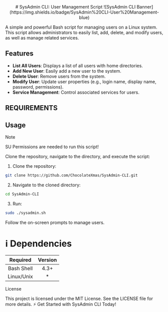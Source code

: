 <div align="center">
    # SysAdmin CLI: User Management Script
    ![SysAdmin CLI Banner](https://img.shields.io/badge/SysAdmin%20CLI-User%20Management-blue)
</div>

A simple and powerful Bash script for managing users on a Linux system. This script allows administrators to easily list, add, delete, and modify users, as well as manage related services.

## Features

- **List All Users**: Displays a list of all users with home directories.
- **Add New User**: Easily add a new user to the system.
- **Delete User**: Remove users from the system.
- **Modify User**: Update user properties (e.g., login name, display name, password, permissions).
- **Service Management**: Control associated services for users.

## REQUIREMENTS



## Usage
> [!NOTE]
> SU Permissions are needed to run this script!

Clone the repository, navigate to the directory, and execute the script:
1. Clone the repository:
```bash
git clone https://github.com/ChocolateXmas/SysAdmin-CLI.git
```
2. Navigate to the cloned directory:
```bash
cd SysAdmin-CLI
```
3. Run:
```bash
sudo ./sysadmin.sh
```
Follow the on-screen prompts to manage users.

# :information_source: Dependencies

| Required | Version |
| :---: | :---: |
| Bash Shell | 4.3+ |
| Linux/Unix | * |

License

This project is licensed under the MIT License. See the LICENSE file for more details.
⚡ Get Started with SysAdmin CLI Today!